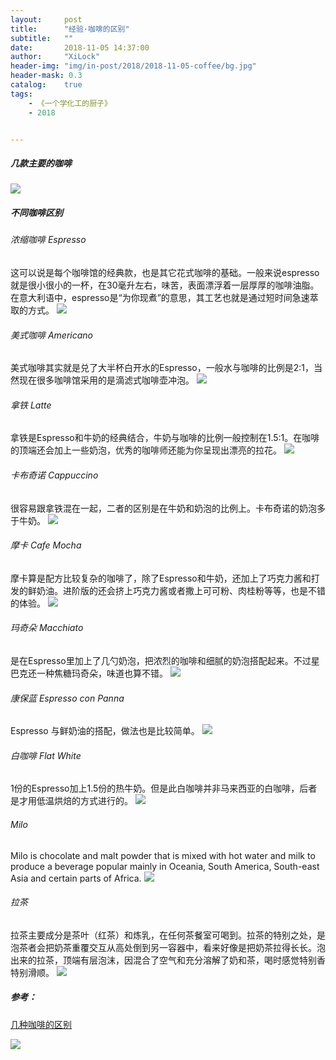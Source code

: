 ```yaml
---
layout:     post
title:      "经验·咖啡的区别"
subtitle:   ""
date:       2018-11-05 14:37:00
author:     "XiLock"
header-img: "img/in-post/2018/2018-11-05-coffee/bg.jpg"
header-mask: 0.3
catalog:    true
tags:
    - 《一个学化工的厨子》
    - 2018


---
```



##### 几款主要的咖啡
![](/img/in-post/2018/2018-11-05-coffee/3x3.jpg)

##### 不同咖啡区别
###### 浓缩咖啡 Espresso  
这可以说是每个咖啡馆的经典款，也是其它花式咖啡的基础。一般来说espresso就是很小很小的一杯，在30毫升左右，味苦，表面漂浮着一层厚厚的咖啡油脂。在意大利语中，espresso是“为你现煮”的意思，其工艺也就是通过短时间急速萃取的方式。
![](/img/in-post/2018/2018-11-05-coffee/espresso.png)

###### 美式咖啡 Americano  
美式咖啡其实就是兑了大半杯白开水的Espresso，一般水与咖啡的比例是2:1，当然现在很多咖啡馆采用的是滴滤式咖啡壶冲泡。
![](/img/in-post/2018/2018-11-05-coffee/americano.png)

###### 拿铁 Latte  
拿铁是Espresso和牛奶的经典结合，牛奶与咖啡的比例一般控制在1.5:1。在咖啡的顶端还会加上一些奶泡，优秀的咖啡师还能为你呈现出漂亮的拉花。
![](/img/in-post/2018/2018-11-05-coffee/latte.png)

###### 卡布奇诺 Cappuccino  
很容易跟拿铁混在一起，二者的区别是在牛奶和奶泡的比例上。卡布奇诺的奶泡多于牛奶。
![](/img/in-post/2018/2018-11-05-coffee/cappuccino.png)

###### 摩卡 Cafe Mocha  
摩卡算是配方比较复杂的咖啡了，除了Espresso和牛奶，还加上了巧克力酱和打发的鲜奶油。进阶版的还会挤上巧克力酱或者撒上可可粉、肉桂粉等等，也是不错的体验。
![](/img/in-post/2018/2018-11-05-coffee/mocha.png)

###### 玛奇朵 Macchiato  
是在Espresso里加上了几勺奶泡，把浓烈的咖啡和细腻的奶泡搭配起来。不过星巴克还一种焦糖玛奇朵，味道也算不错。
![](/img/in-post/2018/2018-11-05-coffee/macchiato.png)

###### 康保蓝 Espresso con Panna
Espresso 与鲜奶油的搭配，做法也是比较简单。
![](/img/in-post/2018/2018-11-05-coffee/espresso_con_panna.png)

###### 白咖啡 Flat White  
1份的Espresso加上1.5份的热牛奶。但是此白咖啡并非马来西亚的白咖啡，后者是才用低温烘焙的方式进行的。
![](/img/in-post/2018/2018-11-05-coffee/flat_white.png)

###### Milo  
Milo is chocolate and malt powder that is mixed with hot water and milk to produce a beverage popular mainly in Oceania, South America, South-east Asia and certain parts of Africa.
![](/img/in-post/2018/2018-11-05-coffee/milo.jpg)

###### 拉茶
拉茶主要成分是茶叶（红茶）和炼乳，在任何茶餐室可喝到。拉茶的特别之处，是泡茶者会把奶茶重覆交互从高处倒到另一容器中，看来好像是把奶茶拉得长长。泡出来的拉茶，顶端有层泡沫，因混合了空气和充分溶解了奶和茶，喝时感觉特别香特别滑顺。
![](/img/in-post/2018/2018-11-05-coffee/lacha.jpg)


##### 参考：  
[几种咖啡的区别](https://www.zhihu.com/question/28289825)

![](/img/wc-tail.GIF)
